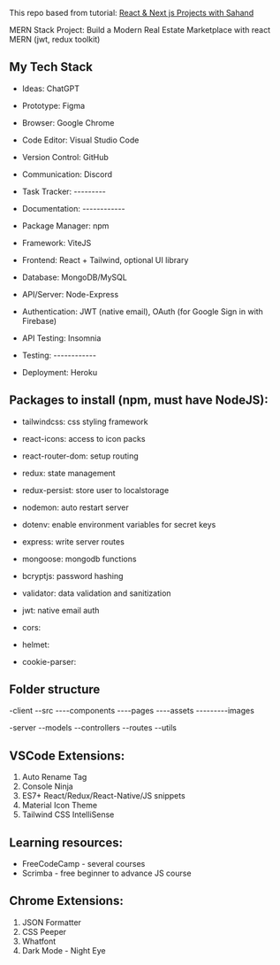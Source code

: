 This repo based from tutorial: [React & Next js Projects with Sahand](https://www.youtube.com/watch?v=VAaUy_Moivw&t=6344s)

MERN Stack Project: Build a Modern Real Estate Marketplace with react MERN (jwt, redux toolkit)



## My Tech Stack

- Ideas: ChatGPT
- Prototype: Figma
- Browser: Google Chrome
- Code Editor: Visual Studio Code
- Version Control: GitHub
- Communication: Discord
- Task Tracker: ---------
- Documentation: ------------

- Package Manager: npm
- Framework: ViteJS
- Frontend: React + Tailwind, optional UI library
- Database: MongoDB/MySQL
- API/Server: Node-Express
- Authentication: JWT (native email), OAuth (for Google Sign in with Firebase)

- API Testing: Insomnia
- Testing: ------------
- Deployment: Heroku

## Packages to install (npm, must have NodeJS): 

- tailwindcss: css styling framework
- react-icons: access to icon packs
- react-router-dom: setup routing
- redux: state management
- redux-persist: store user to localstorage


- nodemon: auto restart server
- dotenv: enable environment variables for secret keys
- express: write server routes
- mongoose: mongodb functions
- bcryptjs: password hashing
- validator: data validation and sanitization
- jwt: native email auth
- cors:
- helmet:
- cookie-parser: 



## Folder structure

-client
--src
----components
----pages
----assets
---------images

-server
--models
--controllers
--routes
--utils


## VSCode Extensions:
1. Auto Rename Tag
2. Console Ninja
3. ES7+ React/Redux/React-Native/JS snippets
4. Material Icon Theme
5. Tailwind CSS IntelliSense


## Learning resources:
- FreeCodeCamp - several courses
- Scrimba - free beginner to advance JS course


## Chrome Extensions:
1. JSON Formatter
2. CSS Peeper
3. Whatfont
4. Dark Mode - Night Eye

